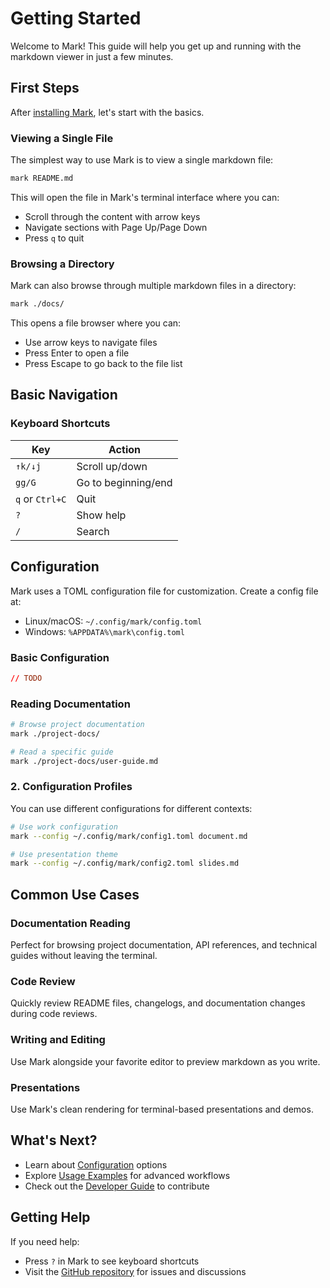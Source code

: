 # Getting Started

Welcome to Mark! This guide will help you get up and running with the markdown viewer in just a few minutes.

## First Steps

After [installing Mark](installation.md), let's start with the basics.

### Viewing a Single File

The simplest way to use Mark is to view a single markdown file:

```bash
mark README.md
```

This will open the file in Mark's terminal interface where you can:
- Scroll through the content with arrow keys
- Navigate sections with Page Up/Page Down
- Press `q` to quit

### Browsing a Directory

Mark can also browse through multiple markdown files in a directory:

```bash
mark ./docs/
```

This opens a file browser where you can:
- Use arrow keys to navigate files
- Press Enter to open a file
- Press Escape to go back to the file list

## Basic Navigation

### Keyboard Shortcuts

| Key | Action |
|-----|--------|
| `↑k/↓j` | Scroll up/down |
| `gg/G` | Go to beginning/end |
| `q` or `Ctrl+C` | Quit |
| `?` | Show help |
| `/` | Search |

## Configuration

Mark uses a TOML configuration file for customization. Create a config file at:

- Linux/macOS: `~/.config/mark/config.toml`
- Windows: `%APPDATA%\mark\config.toml`

### Basic Configuration

```toml
// TODO
```
### Reading Documentation

```bash
# Browse project documentation
mark ./project-docs/

# Read a specific guide
mark ./project-docs/user-guide.md
```

### 2. Configuration Profiles

You can use different configurations for different contexts:

```bash
# Use work configuration
mark --config ~/.config/mark/config1.toml document.md

# Use presentation theme
mark --config ~/.config/mark/config2.toml slides.md
```

<!--### 3. Piping Content

Mark can read from stdin:

```bash
echo "# Hello World" | mark
curl -s https://raw.githubusercontent.com/user/repo/main/README.md | mark
```-->

## Common Use Cases

### Documentation Reading
Perfect for browsing project documentation, API references, and technical guides without leaving the terminal.

### Code Review
Quickly review README files, changelogs, and documentation changes during code reviews.

### Writing and Editing
Use Mark alongside your favorite editor to preview markdown as you write.

### Presentations
Use Mark's clean rendering for terminal-based presentations and demos.

## What's Next?

- Learn about [Configuration](configuration.md) options
- Explore [Usage Examples](usage.md) for advanced workflows
- Check out the [Developer Guide](../developer/contributing.md) to contribute

## Getting Help

If you need help:
- Press `?` in Mark to see keyboard shortcuts
- Visit the [GitHub repository](https://github.com/Pazl27/mark) for issues and discussions
